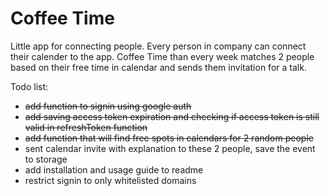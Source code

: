 Coffee Time
===========

Little app for connecting people. Every person in company can connect their calender to the app.
Coffee Time than every week matches 2 people based on their free time in calendar and sends them invitation 
for a talk.

Todo list:

* ~~add function to signin using google auth~~
* ~~add saving access token expiration and checking if access token is still valid in refreshToken function~~
* ~~add function that will find free spots in calendars for 2 random people~~
* sent calendar invite with explanation to these 2 people, save the event to storage
* add installation and usage guide to readme
* restrict signin to only whitelisted domains